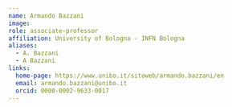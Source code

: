 ```yaml
---
name: Armando Bazzani
image:
role: associate-professor
affiliation: University of Bologna - INFN Bologna
aliases:
  - A. Bazzani
  - A Bazzani
links:
  home-page: https://www.unibo.it/sitoweb/armando.bazzani/en
  email: armando.bazzani@unibo.it
  orcid: 0000-0002-9633-0017
---
```

